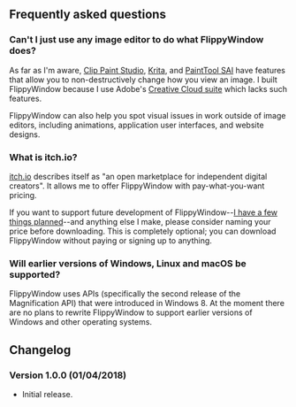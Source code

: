 ## Frequently asked questions

### Can't I just use any image editor to do what FlippyWindow does?

As far as I'm aware, [Clip Paint Studio][1], [Krita][2], and [PaintTool
SAI][3] have features that allow you to non-destructively change how you
view an image. I built FlippyWindow because I use Adobe's [Creative
Cloud suite][4] which lacks such features.

[1]: <http://www.clipstudio.net/>
[2]: <https://krita.org/>
[3]: <https://www.systemax.jp/en/sai/>
[4]: <https://www.adobe.com/creativecloud.html>

FlippyWindow can also help you spot visual issues in work outside of
image editors, including animations, application user interfaces, and
website designs.

### What is itch.io?

[itch.io][5] describes itself as "an open marketplace for independent
digital creators". It allows me to offer FlippyWindow with
pay-what-you-want pricing.

If you want to support future development of FlippyWindow--[I have a few
things planned][6]--and anything else I make, please consider naming
your price before downloading. This is completely optional; you can
download FlippyWindow without paying or signing up to anything.

[5]: <https://itch.io/>
[6]: <https://github.com/damiendart/flippywindow/blob/master/TODO>

### Will earlier versions of Windows, Linux and macOS be supported?

FlippyWindow uses APIs (specifically the second release of the
Magnification API) that were introduced in Windows 8. At the moment
there are no plans to rewrite FlippyWindow to support earlier versions
of Windows and other operating systems.


## Changelog

### Version 1.0.0 (01/04/2018)

  - Initial release.
